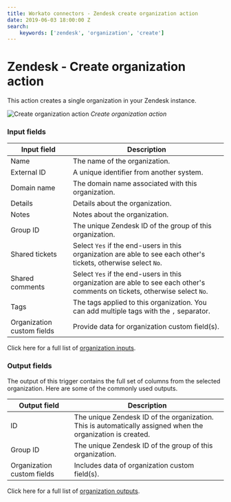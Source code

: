 ```yaml
---
title: Workato connectors - Zendesk create organization action
date: 2019-06-03 18:00:00 Z
search:
    keywords: ['zendesk', 'organization', 'create']
---
```


# Zendesk - Create organization action
This action creates a single organization in your Zendesk instance.

![Create organization action](~@img/connectors/zendesk/create-organization-action.png)
*Create organization action*

### Input fields
| Input field     | Description                                               |
|-----------------|-----------------------------------------------------------|
| Name            | The name of the organization.                             |
| External ID     | A unique identifier from another system.                  |
| Domain name     | The domain name associated with this organization.        |
| Details         | Details about the organization.                           |
| Notes           | Notes about the organization.                             |
| Group ID        | The unique Zendesk ID of the group of this organization.  |
| Shared tickets  | Select `Yes` if the end-users in this organization are able to see each other's tickets, otherwise select `No`. |
| Shared comments | Select `Yes` if the end-users in this organization are able to see each other's comments on tickets, otherwise select `No`. |
| Tags            | The tags applied to this organization. You can add multiple tags with the `,` separator. |
| Organization custom fields | Provide data for organization custom field(s). |

Click here for a full list of [organization inputs](/connectors/zendesk/organization-fields.md#organization-input-fields).

### Output fields
The output of this trigger contains the full set of columns from the selected organization. Here are some of the commonly used outputs.

| Output field | Description                                                  |
|--------------|--------------------------------------------------------------|
| ID           | The unique Zendesk ID of the organization. This is automatically assigned when the organization is created. |
| Group ID     | The unique Zendesk ID of the group of this organization.     |
| Organization custom fields | Includes data of organization custom field(s). |

Click here for a full list of [organization outputs](/connectors/zendesk/organization-fields.md#organization-output-fields).
